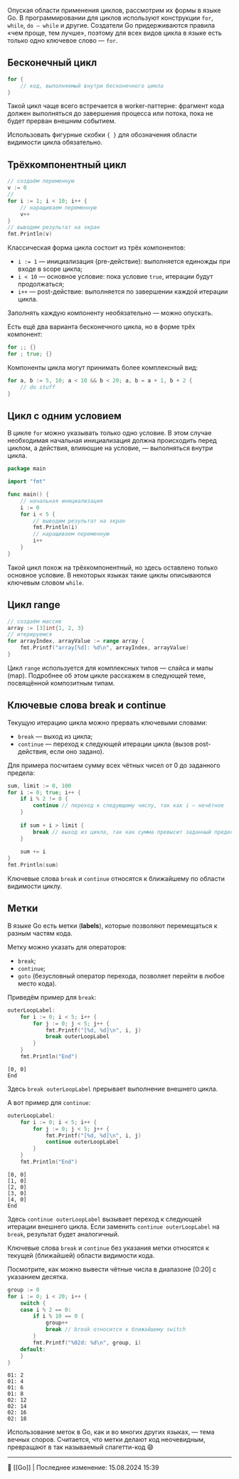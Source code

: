 Опуская области применения циклов, рассмотрим их формы в языке Go. В программировании для циклов используют конструкции `for`, `while`, `do — while` и другие. Создатели Go придерживаются правила «чем проще, тем лучше», поэтому для всех видов цикла в языке есть только одно ключевое слово — `for`.

## Бесконечный цикл

```go
for {
    // код, выполняемый внутри бесконечного цикла
} 
```

Такой цикл чаще всего встречается в worker-паттерне: фрагмент кода должен выполняться до завершения процесса или потока, пока не будет прерван внешним событием.

Использовать фигурные скобки `{ }` для обозначения области видимости цикла обязательно.

## Трёхкомпонентный цикл

```go
// создаём переменную
v := 0
// 
for i := 1; i < 10; i++ {
    // наращиваем переменную
    v++
}
// выводим результат на экран
fmt.Println(v) 
```

Классическая форма цикла состоит из трёх компонентов:

- `i := 1` — инициализация (pre-действие): выполняется единожды при входе в scope цикла;
- `i < 10` — основное условие: пока условие `true`, итерации будут продолжаться;
- `i++` — post-действие: выполняется по завершении каждой итерации цикла.

Заполнять каждую компоненту необязательно — можно опускать.

Есть ещё два варианта бесконечного цикла, но в форме трёх компонент:

```go
for ;; {}
for ; true; {} 
```

Компоненты цикла могут принимать более комплексный вид:

```go
for a, b := 5, 10; a < 10 && b < 20; a, b = a + 1, b + 2 { 
    // do stuff
} 
```

## Цикл с одним условием

В цикле `for` можно указывать только одно условие. В этом случае необходимая начальная инициализация должна происходить перед циклом, а действия, влияющие на условие, — выполняться внутри цикла.

```go
package main

import "fmt"

func main() {
    // начальная инициализация
    i := 0
    for i < 5 {
        // выводим результат на экран
        fmt.Println(i)
        // наращиваем переменную
        i++
    }
} 
```

Такой цикл похож на трёхкомпонентный, но здесь оставлено только основное условие. В некоторых языках такие циклы описываются ключевым словом `while`.

## Цикл range

```go
// создаём массив
array := [3]int{1, 2, 3}
// итерируемся
for arrayIndex, arrayValue := range array {
    fmt.Printf("array[%d]: %d\n", arrayIndex, arrayValue)
} 
```

Цикл `range` используется для комплексных типов — слайса и мапы (map). Подробнее об этом цикле расскажем в следующей теме, посвящённой композитным типам.

## Ключевые слова break и continue

Текущую итерацию цикла можно прервать ключевыми словами:

- `break` — выход из цикла;
- `continue` — переход к следующей итерации цикла (вызов post-действия, если оно задано).

Для примера посчитаем сумму всех чётных чисел от 0 до заданного предела:

```go
sum, limit := 0, 100
for i := 0; true; i++ {
    if i % 2 != 0 {
        continue // переход к следующему числу, так как i — нечётное
    }
    
    if sum + i > limit {
        break // выход из цикла, так как сумма превысит заданный предел
    }
    
    sum += i
}
fmt.Println(sum) 
```

Ключевые слова `break` и `continue` относятся к ближайшему по области видимости циклу.

## Метки

В языке Go есть метки (**labels**), которые позволяют перемещаться к разным частям кода.

Метку можно указать для операторов:

- `break`;
- `continue`;
- `goto` (безусловный оператор перехода, позволяет перейти в любое место кода).

Приведём пример для `break`:

```go
outerLoopLabel:
    for i := 0; i < 5; i++ {
        for j := 0; j < 5; j++ {
            fmt.Printf("[%d, %d]\n", i, j)
            break outerLoopLabel
        }
    }
    fmt.Println("End") 
```

```
[0, 0]
End 
```

Здесь `break outerLoopLabel` прерывает выполнение внешнего цикла.

А вот пример для `continue`:

```go
outerLoopLabel:
    for i := 0; i < 5; i++ {
        for j := 0; j < 5; j++ {
            fmt.Printf("[%d, %d]\n", i, j)
            continue outerLoopLabel
        }
    }
    fmt.Println("End") 
```

```
[0, 0]
[1, 0]
[2, 0]
[3, 0]
[4, 0]
End 
```

Здесь `continue outerLoopLabel` вызывает переход к следующей итерации внешнего цикла. Если заменить `continue outerLoopLabel` на `break`, результат будет аналогичный.

Ключевые слова `break` и `continue` без указания метки относятся к текущей (ближайшей) области видимости кода.

Посмотрите, как можно вывести чётные числа в диапазоне [0:20] с указанием десятка.

```go
group := 0
for i := 0; i < 20; i++ {
    switch {
    case i % 2 == 0:
        if i % 10 == 0 {
            group++
            break // break относится к ближайшему switch
        }
        fmt.Printf("%02d: %d\n", group, i)
    default:
    }
} 
```

```
01: 2
01: 4
01: 6
01: 8
02: 12
02: 14
02: 16
02: 18 
```

Использование меток в Go, как и во многих других языках, — тема вечных споров. Считается, что метки делают код неочевидным, превращают в так называемый спагетти-код 😄



----
📂 [[Go]] | Последнее изменение: 15.08.2024 15:39